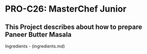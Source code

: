 # PRO-C26: MasterChef Junior

## This Project describes about how to prepare Paneer Butter Masala

Ingredients - (ingredients.md)